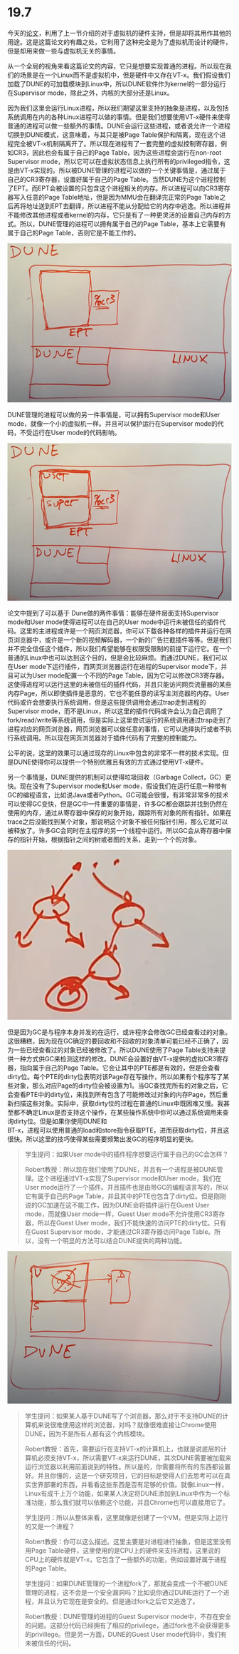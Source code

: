 # 19.7

今天的[论文](https://pdos.csail.mit.edu/6.828/2020/readings/belay-dune.pdf)，利用了上一节介绍的对于虚拟机的硬件支持，但是却将其用作其他的用途。这是这篇论文的有趣之处，它利用了这种完全是为了虚拟机而设计的硬件，但是却用来做一些与虚拟机无关的事情。

从一个全局的视角来看这篇论文的内容，它只是想要实现普通的进程。所以现在我们的场景是在一个Linux而不是虚拟机中，但是硬件中又存在VT-x。我们假设我们加载了DUNE的可加载模块到Linux中，所以DUNE软件作为kernel的一部分运行在Supervisor mode，除此之外，内核的大部分还是Linux。

因为我们这里会运行Linux进程，所以我们期望这里支持的抽象是进程，以及包括系统调用在内的各种Linux进程可以做的事情。但是我们想要使用VT-x硬件来使得普通的进程可以做一些额外的事情。DUNE会运行这些进程，或者说允许一个进程切换到DUNE模式，这意味着，与其只是被Page Table保护和隔离，现在这个进程完全被VT-x机制隔离开了。所以现在进程有了一套完整的虚拟控制寄存器，例如CR3，因此也会有属于自己的Page Table，因为这些进程会运行在non-root Supervisor mode，所以它可以在虚拟状态信息上执行所有的privileged指令，这是由VT-x实现的。所以被DUNE管理的进程可以做的一个关键事情是，通过属于自己的CR3寄存器，设置好属于自己的Page Table。当然DUNE为这个进程控制了EPT。而EPT会被设置的只包含这个进程相关的内存。所以进程可以向CR3寄存器写入任意的Page Table地址，但是因为MMU会在翻译完正常的Page Table之后再将地址送到EPT去翻译，所以进程不能从分配给它的内存中逃逸。所以进程并不能修改其他进程或者kernel的内存，它只是有了一种更灵活的设置自己内存的方式。所以，DUNE管理的进程可以拥有属于自己的Page Table，基本上它需要有属于自己的Page Table，否则它是不能工作的。

![](../.gitbook/assets/image%20%28747%29.png)

DUNE管理的进程可以做的另一件事情是，可以拥有Supervisor mode和User mode，就像一个小的虚拟机一样。并且可以保护运行在Supervisor mode的代码，不受运行在User mode的代码影响。

![](../.gitbook/assets/image%20%28749%29.png)

论文中提到了可以基于 Dune做的两件事情：能够在硬件层面支持Supervisor mode和User mode使得进程可以在自己的User mode中运行未被信任的插件代码。这里的主进程或许是一个网页浏览器，你可以下载各种各样的插件并运行在网页浏览器中，或许是一个新的视频解码器，一个新的广告拦截插件等等。但是我们并不完全信任这个插件，所以我们希望能够在权限受限制的前提下运行它。在一个普通的Linux中也可以达到这个目的，但是会比较麻烦。而通过DUNE，我们可以在User mode下运行插件，而网页浏览器运行在进程的Supervisor mode下，并且可以为User mode配置一个不同的Page Table，因为它可以修改CR3寄存器。这使得进程可以运行这里的未被信任的插件代码，并且只能访问网页流量器的某些内存Page，所以即使插件是恶意的，它也不能任意的读写主浏览器的内存。User代码或许会想要执行系统调用，但是这些提供调用会通过trap走到进程的Supervisor mode，而不是Linux，所以这里的插件代码或许会认为自己调用了fork/read/write等系统调用，但是实际上这里尝试运行的系统调用通过trap走到了进程对应的网页浏览器，网页浏览器可以做任意的事情，它可以选择执行或者不执行系统调用。所以现在网页浏览器对于插件代码有了完整的控制能力。

公平的说，这里的效果可以通过现存的Linux中包含的非常不一样的技术实现。但是DUNE使得你可以提供一个特别优雅且有效的方式通过使用VT-x硬件。

另一个事情是，DUNE提供的机制可以使得垃圾回收（Garbage Collect，GC）更快。现在没有了Supervisor mode和User mode，假设我们在运行任意一种带有GC的编程语言，比如说Java或者Python。GC可能会很慢，有非常非常多的技术可以使得GC变快，但是GC中一件重要的事情是，许多GC都会跟踪并找到仍然在使用的内存，通过从寄存器中保存的对象开始，跟踪所有对象的所有指针。如果在trace之后没能找到某个对象，那说明这个对象不被任何指针引用，那么它就可以被释放了。许多GC会同时在主程序的另一个线程中运行。所以GC会从寄存器中保存的指针开始，根据指针之间的树或者图的关系，走到一个个的对象。

![](../.gitbook/assets/image%20%28746%29.png)

但是因为GC是与程序本身并发的在运行，或许程序会修改GC已经查看过的对象。这很糟糕，因为现在GC确定的要回收和不回收的对象清单可能已经不正确了，因为一些已经查看过的对象已经被修改了。所以DUNE使用了Page Table支持来提供一种方式供GC来检测这样的修改。DUNE会设置好由VT-x提供的虚拟CR3寄存器，指向属于自己的Page Table。它会让其中的PTE都是有效的，但是会查看dirty位。每个PTE的dirty位表明对该Page存在写操作，所以如果有个程序写了某些对象，那么对应Page的dirty位会被设置为1。当GC查找完所有的对象之后，它会查看PTE中的dirty位，来找到所有包含了可能修改过对象的内存Page，然后重新扫描这些对象。实际中，获取dirty位的过程在普通的Linux中既困难又慢。我甚至都不确定Linux是否支持这个操作，在某些操作系统中你可以通过系统调用来查询dirty位。但是如果你使用DUNE和  
BT-x，进程可以使用普通的load和store指令获取PTE，进而获取dirty位，并且这很快。所以这里的技巧使得某些需要频繁出发GC的程序明显的更快。

> 学生提问：如果User mode中的插件程序想要运行属于自己的GC会怎样？
>
> Robert教授：所以现在我们使用了DUNE，并且有一个进程是被DUNE管理。这个进程通过VT-x实现了Supervisor mode和User mode，我们在User mode运行了一个插件。并且插件也是由带GC的编程语言写的，所以它有属于自己的Page Table，并且其中的PTE也包含了dirty位。但是刚刚说的GC加速在这不能工作，因为DUNE会将插件运行在Guest User mode，而就像User mode一样，Guest User mode不允许使用CR3寄存器，所以在Guest User mode，我们不能快速的访问PTE的dirty位。只有在Guest Supervisor mode，才能通过CR3寄存器访问Page Table。所以，没有一个明显的方法可以结合DUNE提供的两种功能。

![](../.gitbook/assets/image%20%28740%29.png)

> 学生提问：如果某人基于DUNE写了个浏览器，那么对于不支持DUNE的计算机来说很难使用这样的浏览器，对吗？就像很难直接让Chrome使用DUNE，因为不是所有人都有这个内核模块。
>
> Robert教授：首先，需要运行在支持VT-x的计算机上，也就是说底层的计算机必须支持VT-x，所以需要VT-x来运行DUNE，其次DUNE需要被加载来运行浏览器以利用前面说到的特性。所以是的，你需要将所有的东西都设置好。并且你懂的，这是一个研究项目，它的目标是使得人们去思考可以在真实世界部署的东西，并看看这些东西是否有足够的价值。就像Linux一样，Linux有成千上万个功能，如果某人决定将DUNE添加到Linux中作为一个标准功能，那么我们就可以依赖这个功能，并且Chrome也可以直接用它了。
>
> 学生提问：所以从整体来看，这里就像是创建了一个VM，但是实际上运行的又是一个进程？
>
> Robert教授：你可以这么描述。这里主要是对进程进行抽象，但是这里没有用Page Table硬件，这里使用的是CPU上的硬件来支持进程，这里说的CPU上的硬件就是VT-x，它包含了一些额外的功能，例如设置好属于进程的Page Table。
>
> 学生提问：如果DUNE管理的一个进程fork了，那就会变成一个不被DUNE管理的进程，这不会是一个安全漏洞吗？比如说你通过DUNE运行了一个进程，并且认为它现在是安全的。但是通过fork之后它又逃逸了。
>
> Robert教授：DUNE管理的进程的Guest Supervisor mode中，不存在安全的问题。这部分代码已经拥有了相应的privilege，通过fork也不会获得更多的privillege。但是另一方面，DUNE的Guest User mode代码中，我们有未被信任的代码。

